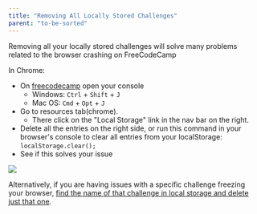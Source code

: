 ```yaml
---
title: "Removing All Locally Stored Challenges"
parent: "to-be-sorted"
---
```


Removing all your locally stored challenges will solve many problems related to the browser crashing on FreeCodeCamp

In Chrome:

*   On [freecodecamp](https://freecodecamp.com) open your console
    *   Windows: `Ctrl` + `Shift` + `J`
    *   Mac OS: `Cmd` + `Opt` + `J`
*   Go to resources tab(chrome).
    *   There click on the "Local Storage" link in the nav bar on the right.
*   Delete all the entries on the right side, or run this command in your browser's console to clear all entries from your localStorage: `localStorage.clear();`
*   See if this solves your issue

![](//discourse-user-assets.s3.amazonaws.com/original/2X/9/9ea6a9cf48282cbf2aa766a6aa5ce59218c80528.png)

Alternatively, if you are having issues with a specific challenge freezing your browser, [find the name of that challenge in local storage and delete just that one](http://forum.freecodecamp.com/t/clear-specific-values-from-your-browser-local-storage/19128).
